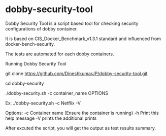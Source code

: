 # dobby-security-tool


Dobby Security Tool is a script based tool for checking security configurations of dobby container.

It is based on CIS_Docker_Benchmark_v1.3.1 standard and influenced from docker-bench-security.

The tests are automated for each dobby containers.

Running Dobby Security Tool

git clone https://github.com/DineshkumarJP/dobby-security-tool.git

cd dobby-security

./dobby-security.sh -c container_name OPTIONS

Ex: ./dobby-security.sh -c Netflix -V

Options:
  -c           Container name (Ensure the container is running)
  -h           Print this help message
  -V           prints the additional prints

After excuted the script, you will get the output as test results summary.

